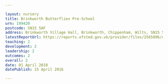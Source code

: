 ```yaml
---

layout: nursery
title: Brinkworth Butterflies Pre-School
urn: 199420
postcode: SN15 5AF
address: Brinkworth Village Hall, Brinkworth, Chippenham, Wilts, SN15 5AF
latestReportUrl: https://reports.ofsted.gov.uk/provider/files/2565896/urn/199420.pdf
teaching: 2
development: 2
leadership: 2
outcomes: 2
overall: 2
date: 01 April 2018 
datePublish: 15 April 2016

---
```

